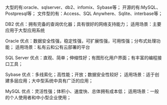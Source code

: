 大型的有:oracle、sqlserver、db2、infomix、Sybase等；
开源的有:MySQL、Postpresql等；
文件型的有：Access、SQL Anywhere、Sqlite、interbase等；

DB2
优点：拥有完备的查询优化器；具有很好的网络支持能力；
适用场景：主要应用于大型应用系统

Oracle
优点：数据安全性强，稳定性强，可扩展性强，可用性强；分布式处理功能；
适用场景：私有云和公有云部署的平台


SQL Server 
优点：直观、简单；伸缩性好；有图形化用户界面；有丰富的编程接口工具；

Sybase
优点：多线索化；高性能；开放；数据安全性较好；
适用场景：适于创建多层应用；大中型系统中具有广泛的应用；

MySQL
优点：灵活性强；体积小、速度快、总体拥有成本低；
适用场景：一般的个人使用者和中小型企业使用；
